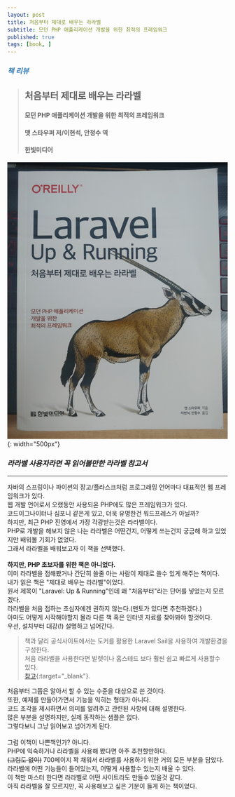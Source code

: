 ```yaml
---
layout: post
title: 처음부터 제대로 배우는 라라벨
subtitle: 모던 PHP 애플리케이션 개발을 위한 최적의 프레임워크
published: true
tags: [book, ]
---
```


### <span style="color:#337ab7;">***책 리뷰***</span>
>## **처음부터 제대로 배우는 라라벨**
>#### 모던 PHP 애플리케이션 개발을 위한 최적의 프레임워크
>#### 맷 스타우퍼 저/이현석, 안정수 역
>#### 한빛미디어  


![처음부터 제대로 배우는 라라벨](../img/2020-12-18-처음부터%20제대로%20배우는%20라라벨/cover.png){: width="500px"}
### ***라라벨 사용자라면 꼭 읽어볼만한 라라벨 참고서***

---
 
자바의 스프링이나 파이썬의 장고/플라스크처럼 프로그래밍 언어마다 대표적인 웹 프레임워크가 있다.  
웹 개발 언어로서 오랬동안 사용되온 PHP에도 많은 프레임워크가 있다.  
코드이그나이터나 심포니 같은게 있고, 더욱 유명한건 워드프레스가 아닐까?  
하지만, 최근 PHP 진영에서 가장 각광받는것은 라라벨이다.  
PHP로 개발을 해보지 않은 나는 라라벨은  어떤건지, 어떻게 쓰는건지 궁금해 하고 있었지만 배워볼 기회가 없었다.  
그래서 라라벨을 배워보고자 이 책을 선택했다.  
<br/>
**하지만, PHP 초보자를 위한 책은 아니었다.**  
이미 라라벨을 접해봤거나 간단히 쓸줄 아는 사람이 제대로 쓸수 있게 해주는 책이다.  
내가 읽은 책은 "제대로 배우는 라라벨"이었다.  
원서 제목이 "Laravel: Up & Running"인데 왜 "처음부터"라는 단어를 넣었는지 모르겠다.  
라라벨을 처음 접하는 초심자에겐 권하지 않는다.(맨토가 있다면 추천하겠다.)  
아마도 어떻게 시작해야할지 몰라 다른 책 혹은 인터넷 자료를 찾아봐야 할것이다.  
우선, 설치부터 대강(!) 설명하고 넘어간다.  
>책과 달리 공식사이트에서는 도커를 활용한 Laravel Sail을 사용하여 개발환경을 구성한다.  
>처음 라라벨을 사용한다면 발렛이나 홈스테드 보다 훨씬 쉽고 빠르게 사용할수 있다.  
>[참고](https://meganad.github.io/2020-12-14-laravel-on-windows/){:target="_blank"}. 

처음부터 그쯤은 알아서 할 수 있는 수준을 대상으로 쓴 것이다.  
또한, 예제를 만들어가면서 기능을 익히는 형태가 아니다.  
코드 조각을 제시하면서 의미를 알려주고 관련된 사항에 대해 설명한다.  
많은 부분을 설명하지만, 실제 동작하는 샘플은 없다.  
그렇다보니 그냥 읽어보고 넘어가게 된다.  
<br/>
그럼 이책이 나쁜책인가? 아니다.  
PHP에 익숙하거나 라라벨을 사용해 봤다면 아주 추천할만하다.  
~~(그림도 없이)~~ 700페이지 꽉 채워서 라라벨를 사용하기 위한 거의 모든 부분을 담았다.  
라라벨에 어떤 기능들이 들어있는지, 어떻게 사용할수 있는지 배울 수 있다.  
이 책만 마스터 한다면 라라벨로 어떤 사이트라도 만들수 있을것 같다.  
아직 라라벨을 잘 모르지만, 꼭 사용해보고 싶은 기분이 들게 하는 책이었다.



